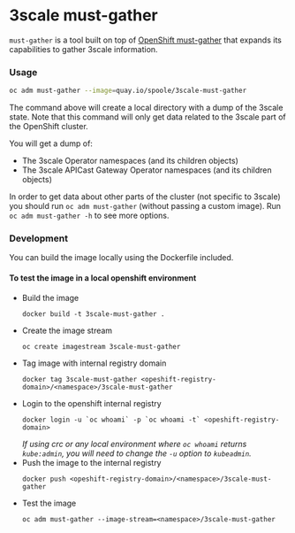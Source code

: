 3scale must-gather
=================

`must-gather` is a tool built on top of [OpenShift must-gather](https://github.com/openshift/must-gather)
that expands its capabilities to gather 3scale information.

### Usage
```sh
oc adm must-gather --image=quay.io/spoole/3scale-must-gather
```

The command above will create a local directory with a dump of the 3scale state.
Note that this command will only get data related to the 3scale part of the OpenShift cluster.

You will get a dump of:
- The 3scale Operator namespaces (and its children objects)
- The 3scale APICast Gateway Operator namespaces (and its children objects)

In order to get data about other parts of the cluster (not specific to 3scale) you should
run `oc adm must-gather` (without passing a custom image). Run `oc adm must-gather -h` to see more options.

### Development
You can build the image locally using the Dockerfile included.

#### To test the image in a local openshift environment

- Build the image
  ```
  docker build -t 3scale-must-gather .
  ```
- Create the image stream
  ```
  oc create imagestream 3scale-must-gather
  ```
- Tag image with internal registry domain
  ```
  docker tag 3scale-must-gather <opeshift-registry-domain>/<namespace>/3scale-must-gather
  ```
- Login to the openshift internal registry
  ```
  docker login -u `oc whoami` -p `oc whoami -t` <opeshift-registry-domain>
  ```
  *If using crc or any local environment where `oc whoami` returns `kube:admin`, you will need to change the `-u` option to `kubeadmin`.*
- Push the image to the internal registry
  ```
  docker push <opeshift-registry-domain>/<namespace>/3scale-must-gather
  ```
- Test the image
  ```
  oc adm must-gather --image-stream=<namespace>/3scale-must-gather
  ```